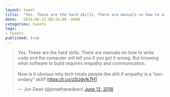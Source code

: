 ```yaml
---
layout: tweet
title:  "Yes. These are the hard skills. There are manuals on how to write code and the computer will tell you if you got it wrong. But knowing what software to build requires empathy and communication. Now is it obvious why tech treats people like shit if empathy is a “secondary” skill?"
date:   2018-06-12 08:16:00 -0400
categories: tweets
tags:
- tweets
published: true
---
```

<blockquote class="twitter-tweet" data-lang="en"><p lang="en" dir="ltr">Yes. These are the hard skills. There are manuals on how to write code and the computer will tell you if you got it wrong. But knowing what software to build requires empathy and communication.<br><br>Now is it obvious why tech treats people like shit if empathy is a “secondary” skill? <a href="https://t.co/zSUdyIk7H1">https://t.co/zSUdyIk7H1</a></p>&mdash; Jon Dean (@jonathanedean) <a href="https://twitter.com/jonathanedean/status/1006510608848773120?ref_src=twsrc%5Etfw">June 12, 2018</a></blockquote>
<script async src="https://platform.twitter.com/widgets.js" charset="utf-8"></script>



